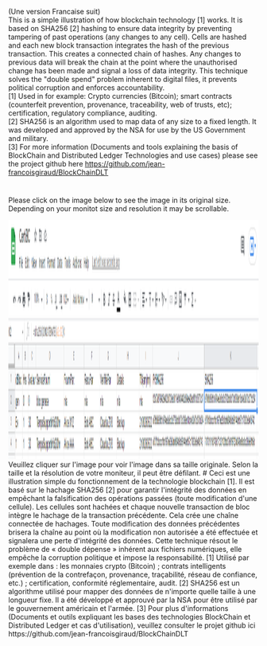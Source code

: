 (Une version Francaise suit)  
This is a simple illustration of how blockchain technology [1] works. It is based on SHA256 [2] hashing to ensure data integrity by preventing tampering of past operations (any changes to any cell). Cells are hashed and each new block transaction integrates the hash of the previous transaction. This creates a connected chain of hashes. Any changes to previous data will break the chain at the point where the unauthorised change has been made and signal a loss of data integrity. This technique solves the "double spend" problem inherent to digital files, it prevents political corruption and enforces accountability.  
[1] Used in for example: Crypto currencies (Bitcoin); smart contracts (counterfeit prevention, provenance, traceability, web of trusts, etc); certification, regulatory compliance, auditing.  
[2] SHA256 is an algorithm used to map data of any size to a fixed length. It was developed and approved by the NSA for use by the US Government and military.  
[3] For more information (Documents and tools explaining the basis of BlockChain and Distributed Ledger Technologies and use cases) please see the project github here https://github.com/jean-francoisgiraud/BlockChainDLT  
#
Please click on the image below to see the image in its original size. Depending on your monitot size and resolution it may be scrollable.  

<img src="CertiBCGoogleSheets.png" width="1280" height="480">
Veuillez cliquer sur l'image pour voir l'image dans sa taille originale. Selon la taille et la résolution de votre moniteur, il peut être défilant.  
#
Ceci est une illustration simple du fonctionnement de la technologie blockchain [1]. Il est basé sur le hachage SHA256 [2] pour garantir l'intégrité des données en empêchant la falsification des opérations passées (toute modification d'une cellule). Les cellules sont hachées et chaque nouvelle transaction de bloc intègre le hachage de la transaction précédente. Cela crée une chaîne connectée de hachages. Toute modification des données précédentes brisera la chaîne au point où la modification non autorisée a été effectuée et signalera une perte d'intégrité des données. Cette technique résout le problème de « double dépense » inhérent aux fichiers numériques, elle empêche la corruption politique et impose la responsabilité.  
[1] Utilisé par exemple dans : les monnaies crypto (Bitcoin) ; contrats intelligents (prévention de la contrefaçon, provenance, traçabilité, réseau de confiance, etc.) ; certification, conformité réglementaire, audit.  
[2] SHA256 est un algorithme utilisé pour mapper des données de n'importe quelle taille à une longueur fixe. Il a été développé et approuvé par la NSA pour être utilisé par le gouvernement américain et l'armée.  
[3] Pour plus d'informations (Documents et outils expliquant les bases des technologies BlockChain et Distributed Ledger et cas d'utilisation), veuillez consulter le projet github ici https://github.com/jean-francoisgiraud/BlockChainDLT  
